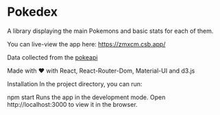 # Pokedex

A library displaying the main Pokemons and basic stats for each of them.

You can live-view the app here: https://zmxcm.csb.app/

Data collected from the [pokeapi](https://pokeapi.co/)

Made with ❤️ with React, React-Router-Dom, Material-UI and d3.js

Installation
In the project directory, you can run:

npm start
Runs the app in the development mode.
Open http://localhost:3000 to view it in the browser.
